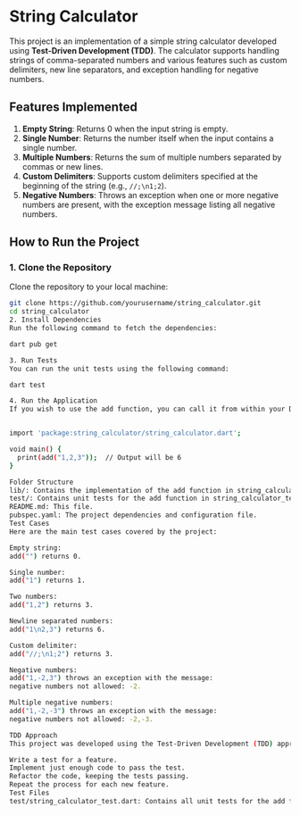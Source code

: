 # String Calculator

This project is an implementation of a simple string calculator developed using **Test-Driven Development (TDD)**. The calculator supports handling strings of comma-separated numbers and various features such as custom delimiters, new line separators, and exception handling for negative numbers.

## Features Implemented

1. **Empty String**: Returns 0 when the input string is empty.
2. **Single Number**: Returns the number itself when the input contains a single number.
3. **Multiple Numbers**: Returns the sum of multiple numbers separated by commas or new lines.
4. **Custom Delimiters**: Supports custom delimiters specified at the beginning of the string (e.g., `//;\n1;2`).
5. **Negative Numbers**: Throws an exception when one or more negative numbers are present, with the exception message listing all negative numbers.

## How to Run the Project

### 1. Clone the Repository

Clone the repository to your local machine:

```bash
git clone https://github.com/yourusername/string_calculator.git
cd string_calculator
2. Install Dependencies
Run the following command to fetch the dependencies:

dart pub get

3. Run Tests
You can run the unit tests using the following command:

dart test

4. Run the Application
If you wish to use the add function, you can call it from within your Dart code like this:


import 'package:string_calculator/string_calculator.dart';

void main() {
  print(add("1,2,3"));  // Output will be 6
}

Folder Structure
lib/: Contains the implementation of the add function in string_calculator.dart.
test/: Contains unit tests for the add function in string_calculator_test.dart.
README.md: This file.
pubspec.yaml: The project dependencies and configuration file.
Test Cases
Here are the main test cases covered by the project:

Empty string:
add("") returns 0.

Single number:
add("1") returns 1.

Two numbers:
add("1,2") returns 3.

Newline separated numbers:
add("1\n2,3") returns 6.

Custom delimiter:
add("//;\n1;2") returns 3.

Negative numbers:
add("1,-2,3") throws an exception with the message:
negative numbers not allowed: -2.

Multiple negative numbers:
add("1,-2,-3") throws an exception with the message:
negative numbers not allowed: -2,-3.

TDD Approach
This project was developed using the Test-Driven Development (TDD) approach:

Write a test for a feature.
Implement just enough code to pass the test.
Refactor the code, keeping the tests passing.
Repeat the process for each new feature.
Test Files
test/string_calculator_test.dart: Contains all unit tests for the add function, ensuring it handles various edge cases.